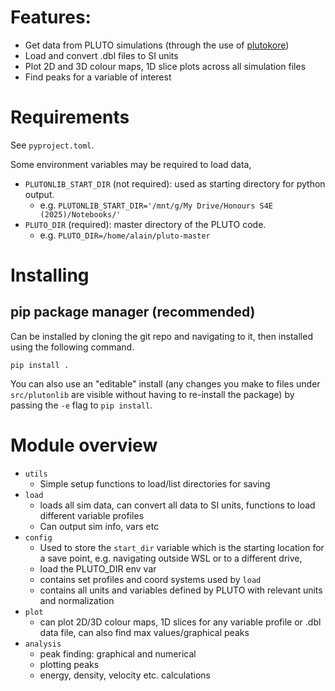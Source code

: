 
# Features:
* Get data from PLUTO simulations (through the use of [plutokore](https://github.com/pmyates/plutokore))
* Load and convert .dbl files to SI units
* Plot 2D and 3D colour maps, 1D slice plots across all simulation files
* Find peaks for a variable of interest

# Requirements
See `pyproject.toml`.

Some environment variables may be required to load data,
* `PLUTONLIB_START_DIR` (not required): used as starting directory for python output.
  * e.g. `PLUTONLIB_START_DIR='/mnt/g/My Drive/Honours S4E (2025)/Notebooks/'`
* `PLUTO_DIR` (required): master directory of the PLUTO code.
  * e.g. `PLUTO_DIR=/home/alain/pluto-master`

# Installing

## pip package manager (recommended)

Can be installed by cloning the git repo and navigating to it, then installed using the following command.

```
pip install . 
```

You can also use an "editable" install (any changes you make to files under `src/plutonlib` are visible without having to re-install the package) by passing the `-e` flag to `pip install`.

# Module overview

* `utils` 
  * Simple setup functions to load/list directories for saving  
* `load`
  * loads all sim data, can convert all data to SI units, functions to load different variable profiles
  * Can output sim info, vars etc
* `config`
  * Used to store the `start_dir` variable which is the starting location for a save point, e.g. navigating outside WSL or to a different drive, 
  * load the PLUTO_DIR env var 
  * contains set profiles and coord systems used by `load`
  * contains all units and variables defined by PLUTO with relevant units and normalization 
* `plot`
  * can plot 2D/3D colour maps, 1D slices for any variable profile or .dbl data file, can also find max values/graphical peaks
* `analysis`
  * peak finding: graphical and numerical
  * plotting peaks
  * energy, density, velocity etc. calculations
